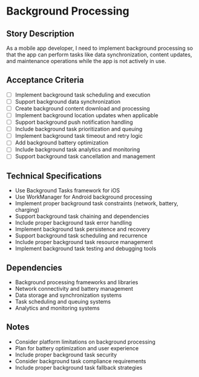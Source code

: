 # Background Processing

## Story Description
As a mobile app developer, I need to implement background processing so that the app can perform tasks like data synchronization, content updates, and maintenance operations while the app is not actively in use.

## Acceptance Criteria
- [ ] Implement background task scheduling and execution
- [ ] Support background data synchronization
- [ ] Create background content download and processing
- [ ] Implement background location updates when applicable
- [ ] Support background push notification handling
- [ ] Include background task prioritization and queuing
- [ ] Implement background task timeout and retry logic
- [ ] Add background battery optimization
- [ ] Include background task analytics and monitoring
- [ ] Support background task cancellation and management

## Technical Specifications
- Use Background Tasks framework for iOS
- Use WorkManager for Android background processing
- Implement proper background task constraints (network, battery, charging)
- Support background task chaining and dependencies
- Include proper background task error handling
- Implement background task persistence and recovery
- Support background task scheduling and recurrence
- Include proper background task resource management
- Implement background task testing and debugging tools

## Dependencies
- Background processing frameworks and libraries
- Network connectivity and battery management
- Data storage and synchronization systems
- Task scheduling and queuing systems
- Analytics and monitoring systems

## Notes
- Consider platform limitations on background processing
- Plan for battery optimization and user experience
- Include proper background task security
- Consider background task compliance requirements
- Include proper background task fallback strategies